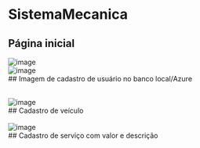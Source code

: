 # SistemaMecanica
## Página inicial
![image](https://user-images.githubusercontent.com/56644658/137376961-5c5c9303-0ebc-4e98-aeb3-9a8297e95e8a.png)
<br>
![image](https://user-images.githubusercontent.com/56644658/137376322-80f451d4-9c26-40c1-b5f8-1cb95a322e14.png)
<br> ## Imagem de cadastro de usuário no banco local/Azure <br><br>

![image](https://user-images.githubusercontent.com/56644658/137376743-485b2bc0-0ffb-442a-9148-d36b7a7363b7.png)
<br>## Cadastro de veículo<br><br>
![image](https://user-images.githubusercontent.com/56644658/137376866-74b1f4b4-ef15-4cca-90b3-554f48b3dd36.png)
<br>## Cadastro de serviço com valor e descrição
